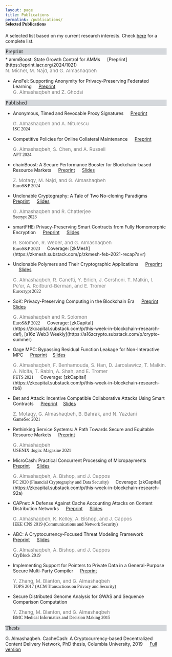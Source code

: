 ```yaml
---
layout: page
title: Publications
permalink: /publications/
---
```


<h4 style="font-family: 'Comic Sans MS'; margin-top: -30px;">Selected Publications</h4>

A selected list based on my current research interests. Check [here](https://scholar.google.com/citations?hl=en&user=QKIkII0AAAAJ&view_op=list_works&sortby=pubdate) for a complete list.<br/>

<div style="font-family: 'Comic Sans MS'; font-size:17px; background-color:rgb(213, 216, 220);margin-bottom:6px;">Preprint</div> 
* ammBoost: State Growth Control for AMMs &emsp; [Preprint](https://eprint.iacr.org/2024/1021)<br/>
  <div style="color:grey; font-size:15px;">N. Michel, M. Najd, and G. Almashaqbeh</div>
  

* AnoFel: Supporting Anonymity for Privacy-Preserving Federated Learning &emsp; [Preprint](https://arxiv.org/abs/2306.06825)<br/>
  <div style="color:grey; font-size:15px;">G. Almashaqbeh and Z. Ghodsi</div>
  


<div style="font-family: 'Comic Sans MS'; font-size:17px; background-color:rgb(213, 216, 220);margin-bottom:6px;">Published</div> 

* Anonymous, Timed and Revocable Proxy Signatures &emsp; [Preprint](https://eprint.iacr.org/2023/833)<br/>
  <div style="color:grey; font-size:15px;">G. Almashaqbeh and A. Nitulescu</div>
  <span style="font-family: 'Comic Sans MS';">ISC 2024</span> 

* Competitive Policies for Online Collateral Maintenance &emsp; [Preprint](https://eprint.iacr.org/2024/1022)<br/>
  <div style="color:grey; font-size:15px;">G. Almashaqbeh, S. Chen, and A. Russell</div>
  <span style="font-family: 'Comic Sans MS';">AFT 2024</span> 

* chainBoost: A Secure Performance Booster for Blockchain-based Resource Markets &emsp; [Preprint](https://eprint.iacr.org/2024/1020) &emsp; [Slides](../slides/chainboost-eurosp-2024.pdf)<br/>
  <div style="color:grey; font-size:15px;">Z. Motaqy, M. Najd, and G. Almashaqbeh</div>
  <span style="font-family: 'Comic Sans MS';">EuroS&P 2024</span> 

* Unclonable Cryptography: A Tale of Two No-cloning Paradigms &emsp; [Preprint](https://eprint.iacr.org/2023/702) &emsp; [Slides](../slides/secrypt23.pdf)<br/>
  <div style="color:grey; font-size:15px;">G. Almashaqbeh and R. Chatterjee</div>
  <span style="font-family: 'Comic Sans MS';">Secrypt 2023</span> 

* smartFHE: Privacy-Preserving Smart Contracts from Fully Homomorphic Encryption &emsp; [Preprint](https://eprint.iacr.org/2021/133) &emsp; [Slides](../slides/smartfhe.pdf) <br/>
  <div style="color:grey; font-size:15px;">R. Solomon, R. Weber, and G. Almashaqbeh</div>
  <span style="font-family: 'Comic Sans MS';">EuroS&P 2023</span> &emsp; Coverage: [zkMesh](https://zkmesh.substack.com/p/zkmesh-feb-2021-recap?s=r)

* Unclonable Polymers and Their Cryptographic Applications &emsp; [Preprint](https://eprint.iacr.org/2022/658) &emsp; [Slides](../slides/eurocrypt22.pdf)<br/>
  <div style="color:grey; font-size:15px;">G. Almashaqbeh, R. Canetti, Y. Erlich, J. Gershoni. T. Malkin, I. Pe’er, A. Roitburd-Berman, and E. Tromer</div>
  <span style="font-family: 'Comic Sans MS';">Eurocrypt 2022</span> 

* SoK: Privacy-Preserving Computing in the Blockchain Era &emsp; [Preprint](https://eprint.iacr.org/2021/727.pdf) &emsp; [Slides](../slides/sok-eurosp22.pdf)<br/>
  <div style="color:grey; font-size:15px;">G. Almashaqbeh and R. Solomon</div>
  <span style="font-family: 'Comic Sans MS';">EuroS&P 2022</span> &emsp; Coverage: [zkCapital](https://zkcapital.substack.com/p/this-week-in-blockchain-research-def), [a16z Web3 Weekly](https://a16zcrypto.substack.com/p/crypto-summer)

* Gage MPC: Bypassing Residual Function Leakage for Non-Interactive MPC &emsp; [Preprint](https://eprint.iacr.org/2021/256)&emsp; [Slides](../slides/gagempc-pets-2021.pdf)<br/>
  <div style="color:grey; font-size:15px;">G. Almashaqbeh, F. Benhamouda, S. Han, D. Jaroslawicz, T. Malkin. A. Nicita, T. Rabin, A. Shah, and E. Tromer</div>
  <span style="font-family: 'Comic Sans MS';">PETS 2021</span> &emsp; Coverage: [zkCapital](https://zkcapital.substack.com/p/this-week-in-blockchain-research-fb6)

* Bet and Attack: Incentive Compatible Collaborative Attacks Using Smart Contracts &emsp; [Preprint](https://arxiv.org/pdf/2010.12280.pdf)&emsp; [Slides](../slides/gamesec21.pdf)<br/>
  <div style="color:grey; font-size:15px;">Z. Motaqy, G. Almashaqbeh, B. Bahrak, and N. Yazdani</div>
  <span style="font-family: 'Comic Sans MS';">GameSec 2021</span>  

* Rethinking Service Systems: A Path Towards Secure and Equitable Resource Markets &emsp; [Preprint](./preprint/almashaqbeh-login-21.pdf)<br/>
  <div style="color:grey; font-size:15px;">G. Almashaqbeh</div>
  <span style="font-family: 'Comic Sans MS';">USENIX ;login: Magazine 2021</span> 

* MicroCash: Practical Concurrent Processing of Micropayments &emsp; [Preprint](https://arxiv.org/abs/1911.08520) &emsp; [Slides](../slides/microcash-fc-2020.pdf)<br/>
  <div style="color:grey; font-size:15px;">G. Almashaqbeh, A. Bishop, and J. Cappos</div>
  <span style="font-family: 'Comic Sans MS';">FC 2020 (Financial Cryptography and Data Security)</span> &emsp; Coverage: [zkCapital](https://zkcapital.substack.com/p/this-week-in-blockchain-research-92a)
  
* CAPnet: A Defense Against Cache Accounting Attacks on Content Distribution Networks &emsp; [Preprint](https://arxiv.org/abs/1906.10272) &emsp; [Slides](../slides/capnet-cns-2019.pdf)<br/>
  <div style="color:grey; font-size:15px;">G. Almashaqbeh, K. Kelley, A. Bishop, and J. Cappos</div>
  <span style="font-family: 'Comic Sans MS';">IEEE CNS 2019 (Communications and Network Security)</span>

* ABC: A Cryptocurrency-Focused Threat Modeling Framework &emsp; [Preprint](https://arxiv.org/abs/1903.03422) &emsp; [Slides](../slides/abc-cryblock-2019.pdf)<br/>
  <div style="color:grey; font-size:15px;">G. Almashaqbeh, A. Bishop, and J. Cappos</div>
  <span style="font-family: 'Comic Sans MS';">CryBlock 2019</span>  

* Implementing Support for Pointers to Private Data in a General-Purpose Secure Multi-Party Compiler &emsp; [Preprint](https://arxiv.org/abs/1509.01763)<br/>
  <div style="color:grey; font-size:15px;">Y. Zhang, M. Blanton, and G. Almashaqbeh</div>
  <span style="font-family: 'Comic Sans MS';">TOPS 2017 (ACM Transactions on Privacy and Security)</span> 

* Secure Distributed Genome Analysis for GWAS and Sequence Comparison Computation<br/>
  <div style="color:grey; font-size:15px;">Y. Zhang, M. Blanton, and G. Almashaqbeh</div> 
  <div style="font-family: 'Comic Sans MS';">BMC Medical Informatics and Decision Making 2015</div>


<div style="font-family: 'Comic Sans MS'; font-size:17px; background-color:rgb(213, 216, 220);margin-bottom:6px;">Thesis</div> 

G. Almashaqbeh. CacheCash: A Cryptocurrency-based Decentralized Content Delivery Network, PhD thesis, Columbia University, 2019 &emsp; [Full version](https://academiccommons.columbia.edu/doi/10.7916/d8-kmv2-7n57)


